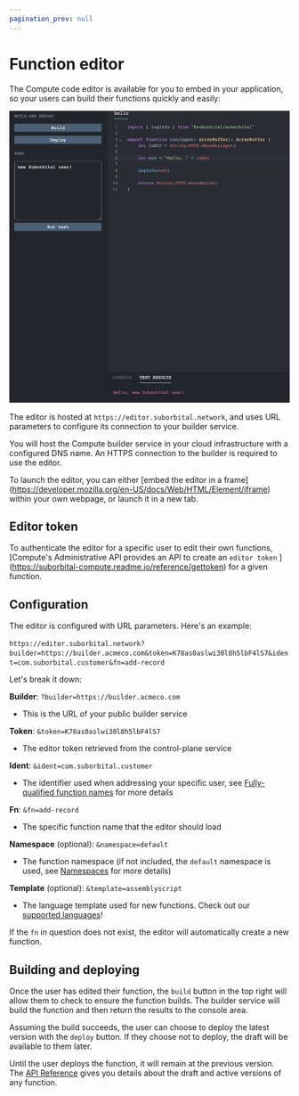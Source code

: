 ```yaml
---
pagination_prev: null
---
```


# Function editor

The Compute code editor is available for you to embed in your application, so your users can build their functions quickly and easily:

![Compute editor containing a 'Hello' function](../../assets/editor-screen.png)

The editor is hosted at `https://editor.suborbital.network`, and uses URL parameters to configure its connection to your builder service.

You will host the Compute builder service in your cloud infrastructure with a configured DNS name. An HTTPS connection to the builder is required to use the editor.

To launch the editor, you can either [embed the editor in a frame]
(https://developer.mozilla.org/en-US/docs/Web/HTML/Element/iframe) within your own webpage, or launch it in a new tab.

## Editor token

To authenticate the editor for a specific user to edit their own functions,[Compute's Administrative API provides an API to create an `editor token` ]
(https://suborbital-compute.readme.io/reference/gettoken) for a given function.

## Configuration

The editor is configured with URL parameters. Here's an example:

`https://editor.suborbital.network?builder=https://builder.acmeco.com&token=K78as0aslwi30l8h5lbF4lS7&ident=com.suborbital.customer&fn=add-record`

Let's break it down:

**Builder**: `?builder=https://builder.acmeco.com`

* This is the URL of your public builder service

**Token**: `&token=K78as0aslwi30l8h5lbF4lS7`

* The editor token retrieved from the control-plane service

**Ident**: `&ident=com.suborbital.customer`

* The identifier used when addressing your specific user, see  [Fully-qualified function names](./fully-qualified-function-names.md) for more details

**Fn**: `&fn=add-record`

* The specific function name that the editor should load

**Namespace** (optional): `&namespace=default`

* The function namespace (if not included, the `default` namespace is used, see [Namespaces](docs/compute/customizing-functions/namespaces.md) for more details)

**Template** (optional): `&template=assemblyscript`

* The language template used for new functions. Check out our [supported  languages](../../reactr/language-support.md)!

If the `fn` in question does not exist, the editor will automatically create a new function.

## Building and deploying

Once the user has edited their function, the `build` button in the top right will allow them to check to ensure the function builds. The builder service will build the function and then return the results to the console area.

Assuming the build succeeds, the user can choose to deploy the latest version with the `deploy` button. If they choose not to deploy, the draft will be available to them later.

Until the user deploys the function, it will remain at the previous version. The [API Reference](https://suborbital-compute.readme.io/reference/api-reference) gives you details about the draft and active versions of any function.
